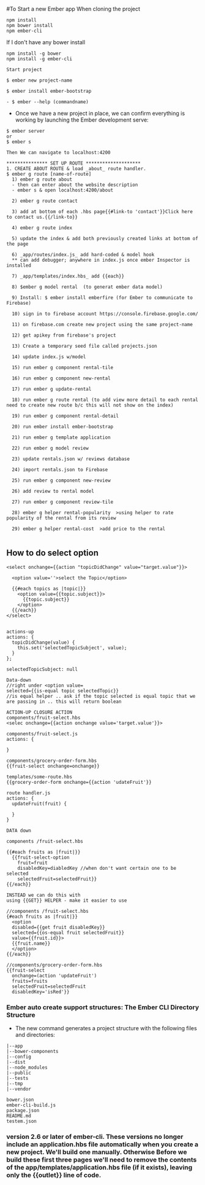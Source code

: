 #To Start a new Ember app
When cloning the project

```
npm install
npm bower install
npm ember-cli
```

If I don't have any bower install

```
npm install -g bower
npm install -g ember-cli
```

```
Start project

$ ember new project-name

$ ember install ember-bootstrap

- $ ember --help (commandname)
```

- Once we have a new project in place, we can confirm everything is working by launching the Ember development serve:

```
$ ember server
or
$ ember s

Then We can navigate to localhost:4200

*************** SET UP ROUTE ********************
1. CREATE ABOUT ROUTE & load _about_ route handler.
$ ember g route [name-of-route]
  1) ember g route about
  - then can enter about the website description
  - ember s & open localhost:4200/about

  2) ember g route contact

  3) add at bottom of each .hbs page{{#link-to 'contact'}}Click here to contact us.{{/link-to}}

  4) ember g route index

  5) update the index & add both previously created links at bottom of the page

  6) _app/routes/index.js_ add hard-coded & model hook
  ** can add debugger; anywhere in index.js once ember Inspector is installed

  7) _app/templates/index.hbs_ add {{each}}

  8) $ember g model rental  (to generat ember data model)

  9) Install: $ ember install emberfire (for Ember to communicate to Firebase)

  10) sign in to firebase account https://console.firebase.google.com/

  11) on firebase.com create new project using the same project-name

  12) get apikey from firebase's project

  13) Create a temporary seed file called projects.json

  14) update index.js w/model

  15) run ember g component rental-tile

  16) run ember g component new-rental

  17) run ember g update-rental

  18) run ember g route rental (to add view more detail to each rental need to create new route b/c this will not show on the index)

  19) run ember g component rental-detail

  20) run ember install ember-bootstrap

  21) run ember g template application

  22) run ember g model review

  23) update rentals.json w/ reviews database

  24) import rentals.json to Firebase

  25) run ember g component new-review

  26) add review to rental model

  27) run ember g component review-tile
  
  28) ember g helper rental-popularity  >using helper to rate popularity of the rental from its review
  
  29) ember g helper rental-cost  >add price to the rental


```

## How to do select option

```
<select onchange={{action "topicDidChange" value="target.value"}}>

  <option value=''>select the Topic</option>

  {{#each topics as |topic|}}
    <option value={{topic.subject}}>
      {{topic.subject}}
    </option>
  {{/each}}
</select>


actions-up
actions: {
  topicDidChange(value) {
    this.set('selectedTopicSubject', value);
  }
};

selectedTopicSubject: null

Data-down
//right under <option value=
selected={{is-equal topic selectedTopic}}
//is equal helper .. ask if the topic selected is equal topic that we are passing in .. this will return boolean

ACTION-UP CLOSURE ACTION
components/fruit-select.hbs
<selec onchange={{action onchange value='target.value'}}>

components/fruit-select.js
actions: {

}

components/grocery-order-form.hbs
{{fruit-select onchange=onchange}}

templates/some-route.hbs
{{grocery-order-form onchange={{action 'udateFruit'}}

route handler.js
actions: {
  updateFruit(fruit) {

  }
}

DATA down

components /fruit-select.hbs

{{#each fruits as |fruit|}}
  {{fruit-select-option
    fruit=fruit
    disabledKey=diabledKey //when don't want certain one to be selected
    selectedFruit=selectedFruit}}
{{/each}}

INSTEAD we can do this with
using {{GET}} HELPER - make it easier to use

//components /fruit-select.hbs
{#each fruits as |fruit|}}
  <option  
  disabled={{get fruit disabledKey}}
  selected={{os-equal fruit selectedFruit}}
  value={{fruit.id}}>
  {{fruit.name}}
  </option>
{{/each}}

//components/grocery-order-form.hbs
{{fruit-select 
  onchange=(action 'updateFruit')
  fruits=fruits
  selectedFruit=selectedFruit
  disabledKey='isRed'}}

```

### Ember auto create support structures: The Ember CLI Directory Structure
- The new command generates a project structure with the following files and directories:

```
|--app
|--bower-components
|--config
|--dist
|--node_modules
|--public
|--tests
|--tmp
|--vendor

bower.json
ember-cli-build.js
package.json
README.md
testem.json
```

### version 2.6 or later of ember-cli. These versions no longer include an application.hbs file automatically when you create a new project. We'll build one manually. Otherwise Before we build these first three pages we'll need to remove the contents of the app/templates/application.hbs file (if it exists), leaving only the {{outlet}} line of code.
